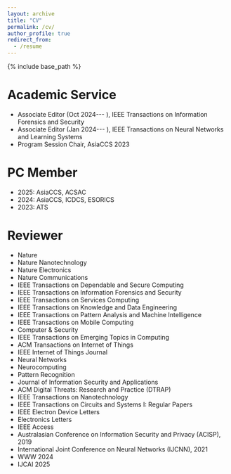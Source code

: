 ```yaml
---
layout: archive
title: "CV"
permalink: /cv/
author_profile: true
redirect_from:
  - /resume
---
```


{% include base_path %}

Academic Service
======
* Associate Editor (Oct 2024--- ), IEEE Transactions on Information Forensics and Security 
* Associate Editor (Jan 2024--- ), IEEE Transactions on Neural Networks and Learning Systems
* Program Session Chair, AsiaCCS 2023

PC Member
======
* 2025: AsiaCCS, ACSAC
* 2024: AsiaCCS, ICDCS, ESORICS
* 2023: ATS

Reviewer
======
* Nature
* Nature Nanotechnology
* Nature Electronics
* Nature Communications
* IEEE Transactions on Dependable and Secure Computing
* IEEE Transactions on Information Forensics and Security
* IEEE Transactions on Services Computing
* IEEE Transactions on Knowledge and Data Engineering
* IEEE Transactions on Pattern Analysis and Machine Intelligence
* IEEE Transactions on Mobile Computing
* Computer & Security
* IEEE Transactions on Emerging Topics in Computing
* ACM Transactions on Internet of Things 
* IEEE Internet of Things Journal
* Neural Networks
* Neurocomputing
* Pattern Recognition
* Journal of Information Security and Applications
* ACM Digital Threats: Research and Practice (DTRAP)
* IEEE Transactions on Nanotechnology
* IEEE Transactions on Circuits and Systems I: Regular Papers
* IEEE Electron Device Letters
* Electronics Letters
* IEEE Access
* Australasian Conference on Information Security and Privacy (ACISP), 2019
* International Joint Conference on Neural Networks (IJCNN), 2021
* WWW 2024
* IJCAI 2025


